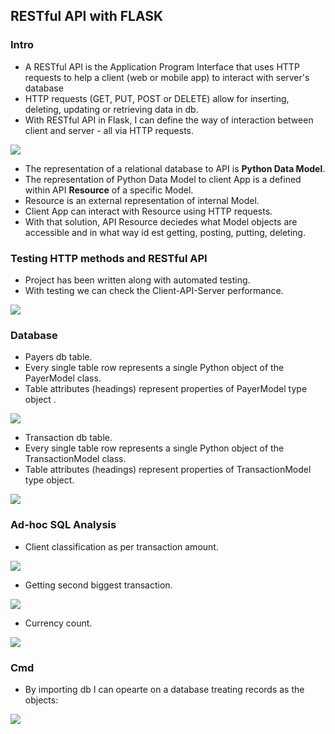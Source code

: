 <h2>RESTful API with FLASK</h2>
<h3>Intro</h3>
<ul>
  <li>A RESTful API is the Application Program Interface that uses HTTP requests to help a client (web or mobile app) to interact with server's database
  <li>HTTP requests (GET, PUT, POST or DELETE) allow for inserting, deleting, updating or retrieving data in db.</li>
  <li>With RESTful API in Flask, I can define the way of interaction between client and server - all via HTTP requests.</li>
</ul>

<image src="images/api_schema.JPG">

<ul>
  <li>The representation of a relational database to API is <b>Python Data Model</b>.</li>
  <li>The representation of Python Data Model to client App is a defined within API <b>Resource</b> of a specific Model.</li>
  <li>Resource is an external representation of internal Model.</li>
  <li>Client App can interact with Resource using HTTP requests.</li>
  <li>With that solution, API Resource deciedes what Model objects are accessible and in what way id est getting, posting, putting, deleting.</li>
</ul>


<h3>Testing HTTP methods and RESTful API</h3>
<ul>
  <li>Project has been written along with automated testing.</li>
  <li>With testing we can check the Client-API-Server performance.</li>
</ul>
<image src="images/test.JPG">
  
<h3>Database</h3>

<ul>
  <li>Payers db table.</li>
  <li>Every single table row represents a single Python object of the PayerModel class.</li>
  <li>Table attributes (headings) represent properties of PayerModel type object .</li>
</ul>
<image src="images/payers_table.JPG">
  
<ul>
  <li>Transaction db table.</li>
  <li>Every single table row represents a single Python object of the TransactionModel class.</li>
  <li>Table attributes (headings) represent properties of TransactionModel type object.</li>
</ul>
<image src="images/transaction_table.JPG">
  
  
<h3>Ad-hoc SQL Analysis</h3>
<ul>
  <li>Client classification as per transaction amount.</li>
</ul>
<image src="images/client_clasification.JPG">
 <ul>
  <li>Getting second biggest transaction.</li>
</ul>
<image src="images/second biggest amount.JPG"">
<ul>
  <li>Currency count.</li>
</ul>
<image src="images/currency_count.JPG">
                                      
                                      
<h3>Cmd</h3>
<ul>
  <li>By importing db I can opearte on a database treating records as the objects:</li>
</ul>
<image src="images/cmd.JPG">
